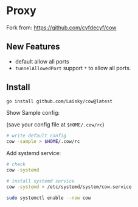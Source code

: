 # Proxy

Fork from: <https://github.com/cyfdecyf/cow>

## New Features

* default allow all ports
* `tunnelAllowedPort` support `*` to allow all ports.

## Install

```sh
go install github.com/Laisky/cow@latest
```

Show Sample config:

(save your config file at `$HOME/.cow/rc`)


```sh
# write default config
cow -sample > $HOME/.cow/rc
```

Add systemd service:


```sh
# check
cow -systemd

# install systemd service
cow -systemd > /etc/systemd/system/cow.service

sudo systemctl enable --now cow
```
